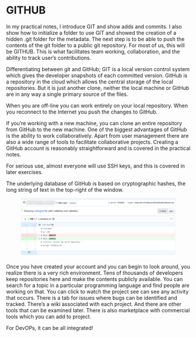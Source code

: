 # GITHUB

In my practical notes, I introduce GIT and show adds and commits. I also show how to initialize a folder to use GIT and showed the creation of a hidden .git folder for the metadata. The next step is to be able to push the contents of the git folder to a public git repository. For most of us, this will be GITHUB. This is what facilitates team working, collaboration, and the ability to track user’s contributions.&#x20;

Differentiating between git and GitHub; GIT is a local version control system which gives the developer snapshots of each committed version. GitHub is a repository in the cloud which allows the central storage of the local repositories. But it is just another clone, neither the local machine or GitHub are in any way a single primary source of the files.&#x20;

When you are off-line you can work entirely on your local repository. When you reconnect to the Internet you push the changes to GitHub.&#x20;

If you’re working with a new machine, you can clone an entire repository from GitHub to the new machine. One of the biggest advantages of GitHub is the ability to work collaboratively. Apart from user management there are also a wide range of tools to facilitate collaborative projects. Creating a GitHub account is reasonably straightforward and is covered in the practical notes.&#x20;

For serious use, almost everyone will use SSH keys, and this is covered in later exercises.

The underlying database of GitHub is based on cryptographic hashes, the long string of text in the top-right of the window.

<figure><img src="../.gitbook/assets/image.png" alt=""><figcaption></figcaption></figure>

Once you have created your account and you can begin to look around, you realize there is a very rich environment. Tens of thousands of developers keep repositories here and make the contents publicly available. You can search for a topic in a particular programming language and find people are working on that. You can click to watch the project see can see any activity that occurs. There is a tab for issues where bugs can be identified and tracked. There’s a wiki associated with each project. And there are other tools that can be examined later. There is also marketplace with commercial tools which you can add to project.&#x20;

For DevOPs, it can be all integrated!
